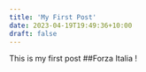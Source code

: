```yaml
---
title: 'My First Post'
date: 2023-04-19T19:49:36+10:00
draft: false
---
```


This is my first post
##Forza Italia !
